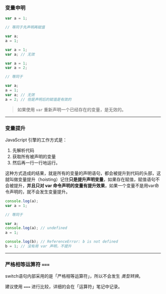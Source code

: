 ### 变量申明

```javascript
var a = 1;

// 等同于先声明再赋值

var a;
a = 1;
```

```javascript
var a = 1;
var a; // 无效

var a = 1;
var a = 2;

// 等同于

var a;
a = 1;
var a; // 无效
a = 2; // 但是声明后的赋值是有效的
```

> 如果使用 `var` 重新声明一个已经存在的变量，是无效的。

---

### 变量提升

JavaScript 引擎的工作方式是：

1. 先解析代码
1. 获取所有被声明的变量
1. 然后再一行一行地运行。

这种方式造成的结果，就是所有的变量的声明语句，都会被提升到代码的头部，这就叫做变量提升（hoisting）记住**只是提升声明变量**，如果存在赋值，赋值语句不会被提升，**并且只对 var 命令声明的变量有提升效果**，如果一个变量不是用var命令声明的，就不会发生变量提升。

```javascript
console.log(a);
var a = 1;

// 等同于

var a;
console.log(a); // undefined
a = 1;
```

```javascript
console.log(b); // ReferenceError: b is not defined
b = 1; // 没有用 var 声明，不提升
```

---

### 严格相等运算符 `===`

switch语句内部采用的是「严格相等运算符」，所以不会发生 *类型转换*。

建议使用 `===` 进行比较，详细的会在「运算符」笔记中记录。